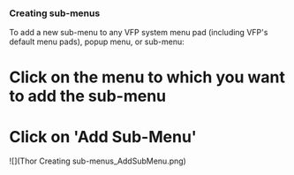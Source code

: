 ### Creating sub-menus


To add a new sub-menu to any VFP system menu pad (including VFP's default menu pads), popup menu, or sub-menu:

# Click on the menu to which you want to add the sub-menu
# Click on 'Add Sub-Menu'

![](Thor Creating sub-menus_AddSubMenu.png)